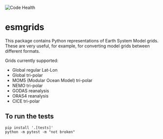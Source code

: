 ![Code Health](https://github.com/COSIMA/esmgrids/actions/workflows/ci.yml/badge.svg)

# esmgrids

This package contains Python representations of Earth System Model grids. These are very useful, for example, for converting model grids between different formats.

Grids currently supported:

- Global regular Lat-Lon
- Global tri-polar
- MOM5 (Modular Ocean Model) tri-polar
- NEMO tri-polar
- GODAS reanalysis
- ORAS4 reanalysis
- CICE tri-polar

## To run the tests

```
pip install '.[tests]'
python -m pytest -m "not broken"
```
